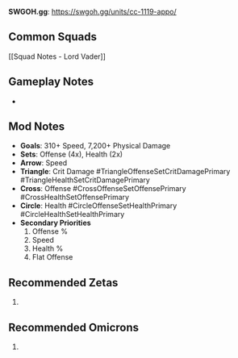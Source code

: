 **SWGOH.gg**: https://swgoh.gg/units/cc-1119-appo/

## Common Squads

[[Squad Notes - Lord Vader]]

## Gameplay Notes

 -  

## Mod Notes

 - **Goals**: 310+ Speed, 7,200+ Physical Damage
 - **Sets**: Offense (4x), Health (2x)
 - **Arrow**: Speed
 - **Triangle**: Crit Damage #TriangleOffenseSetCritDamagePrimary #TriangleHealthSetCritDamagePrimary
 - **Cross**: Offense #CrossOffenseSetOffensePrimary #CrossHealthSetOffensePrimary
 - **Circle**: Health #CircleOffenseSetHealthPrimary #CircleHealthSetHealthPrimary
 - **Secondary Priorities**
	 1. Offense %
	 2. Speed
	 3. Health %
	 4. Flat Offense

## Recommended Zetas

1. 

## Recommended Omicrons

1. 
